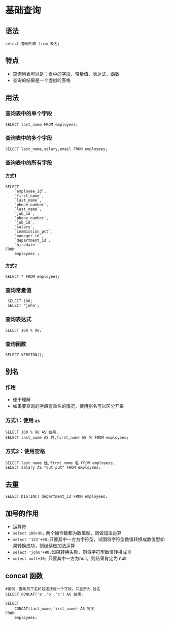 # 基础查询

## 语法

```mysql
select 查询列表 from 表名;
```

## 特点

- 查询列表可以是：表中的字段、常量值、表达式、函数
- 查询的结果是一个虚拟的表格

## 用法

### 查询表中的单个字段

```mysql
SELECT last_name FROM employees;
```

### 查询表中的多个字段

```mysql
SELECT last_name,salary,email FROM employees;
```

### 查询表中的所有字段

#### 方式1

```mysql
SELECT 
    `employee_id`,
    `first_name`,
    `last_name`,
    `phone_number`,
    `last_name`,
    `job_id`,
    `phone_number`,
    `job_id`,
    `salary`,
    `commission_pct`,
    `manager_id`,
    `department_id`,
    `hiredate` 
FROM
    employees ;
```

#### 方式2

```mysql
SELECT * FROM employees;
```

### 查询常量值

```mysql
 SELECT 100;
 SELECT 'john';
```

### 查询表达式

```mysql
SELECT 100 % 98;
```

### 查询函数

```mysql
SELECT VERSION();
```

## 别名

### 作用

-  便于理解
-  如果要查询的字段有重名的情况，使用别名可以区分开来

### 方式1：使用 `as`

```mysql
SELECT 100 % 98 AS 结果;
SELECT last_name AS 姓,first_name AS 名 FROM employees;
```

### 方式2：使用空格

```mysql
SELECT last_name 姓,first_name 名 FROM employees;
SELECT salary AS "out put" FROM employees;
```

## 去重

```mysql
SELECT DISTINCT department_id FROM employees;
```

## 加号的作用

- 运算符
- `select 100+90;` 两个操作数都为数值型，则做加法运算
- `select '123'+90;`只要其中一方为字符型，试图将字符型数值转换成数值型如果转换成功，则继续做加法运算
- `select 'john'+90;`如果转换失败，则将字符型数值转换成 0
- `select null+10;` 只要其中一方为null，则结果肯定为 null

## concat 函数

```mysql
#案例：查询员工名和姓连接成一个字段，并显示为 姓名
SELECT CONCAT('a','b','c') AS 结果;

SELECT 
	CONCAT(last_name,first_name) AS 姓名
FROM
	employees;
```

